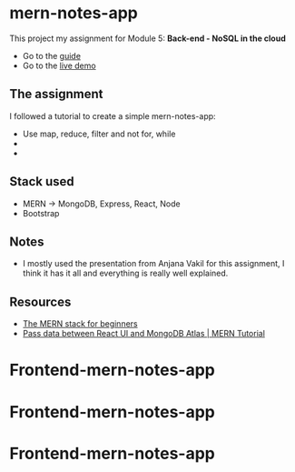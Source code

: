 # mern-notes-app

This project my assignment for Module 5: **Back-end - NoSQL in the cloud**

- Go to the [guide](https://io.tskoli.dev/guides/61d321e7ef0b55000925bc5b)
- Go to the [live demo](xxx)

## The assignment

I followed a tutorial to create a simple mern-notes-app:

- Use map, reduce, filter and not for, while
-
-

## Stack used

- MERN -> MongoDB, Express, React, Node
- Bootstrap

## Notes

- I mostly used the presentation from Anjana Vakil for this assignment, I think it has it all and everything is really well explained.

## Resources

- [The MERN stack for beginners](https://ellertsmarik.medium.com/)
- [Pass data between React UI and MongoDB Atlas | MERN Tutorial](https://www.youtube.com/watch?v=nUbNn0voiBI)
# Frontend-mern-notes-app
# Frontend-mern-notes-app
# Frontend-mern-notes-app
